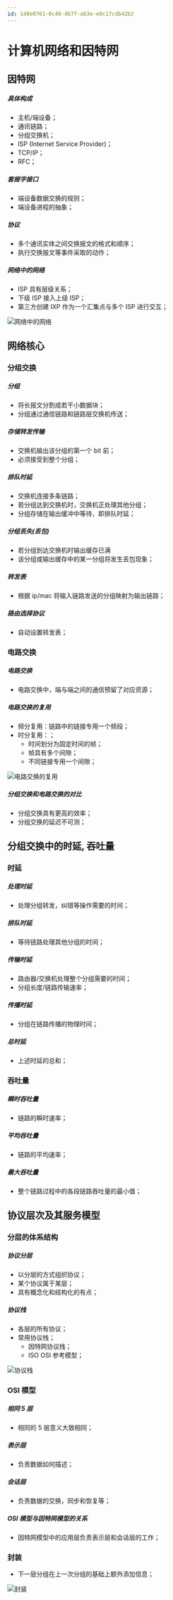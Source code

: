 ```yaml
---
id: 148e0761-0c48-4b7f-a63e-e8c17cdb42b2
---
```


# 计算机网络和因特网

## 因特网

##### 具体构成

- 主机/端设备；
- 通讯链路；
- 分组交换机；
- ISP (Internet Service Provider)；
- TCP/IP；
- RFC；

##### 套接字接口

- 端设备数据交换的规则；
- 端设备进程的抽象；

##### 协议

- 多个通讯实体之间交换报文的格式和顺序；
- 执行交换报文等事件采取的动作；

##### 网络中的网络

- ISP 具有层级关系；
- 下级 ISP 接入上级 ISP；
- 第三方创建 IXP 作为一个汇集点与多个 ISP 进行交互；

![网络中的网络](./images/2023-09-02-09-55-40.png)

## 网络核心

### 分组交换

##### 分组

- 将长报文分割成若干小数据块；
- 分组通过通信链路和链路层交换机传送；

##### 存储转发传输

- 交换机输出该分组的第一个 bit 前；
- 必须接受到整个分组；

##### 排队时延

- 交换机连接多条链路；
- 若分组达到交换机时，交换机正处理其他分组；
- 分组存储在输出缓冲中等待，即排队时延；

##### 分组丢失(丢包)

- 若分组到达交换机时输出缓存已满
- 该分组或输出缓存中的某一分组将发生丢包现象；

##### 转发表

- 根据 ip/mac 将输入链路发送的分组映射为输出链路；

##### 路由选择协议

- 自动设置转发表；

### 电路交换

##### 电路交换

- 电路交换中，端与端之间的通信预留了对应资源；

##### 电路交换的复用

- 频分复用：链路中的链接专用一个频段；
- 时分复用：；
  - 时间划分为固定时间的帧；
  - 帧具有多个间隙；
  - 不同链接专用一个间隙；

![电路交换的复用](./images/2023-08-25-19-39-11.png)

##### 分组交换和电路交换的对比

- 分组交换具有更高的效率；
- 分组交换的延迟不可测；

## 分组交换中的时延, 吞吐量

### 时延

##### 处理时延

- 处理分组转发，纠错等操作需要的时间；

##### 排队时延

- 等待链路处理其他分组的时间；

##### 传输时延

- 路由器/交换机处理整个分组需要的时间；
- 分组长度/链路传输速率；

##### 传播时延

- 分组在链路传播的物理时间；

##### 总时延

- 上述时延的总和；

### 吞吐量

##### 瞬时吞吐量

- 链路的瞬时速率；

##### 平均吞吐量

- 链路的平均速率；

##### 最大吞吐量

- 整个链路过程中的各段链路吞吐量的最小值；

## 协议层次及其服务模型

### 分层的体系结构

##### 协议分层

- 以分层的方式组织协议；
- 某个协议属于某层；
- 具有概念化和结构化的有点；

##### 协议栈

- 各层的所有协议；
- 常用协议栈；
  - 因特网协议栈；
  - ISO OSI 参考模型；

![协议栈](./images/2023-08-25-20-00-48.png)

### OSI 模型

##### 相同 5 层

- 相同的 5 层意义大致相同；

##### 表示层

- 负责数据如何描述；

##### 会话层

- 负责数据的交换，同步和恢复等；

##### OSI 模型与因特网模型的关系

- 因特网模型中的应用层负责表示层和会话层的工作；

### 封装

- 下一层分组在上一次分组的基础上额外添加信息；

![封装](./images/2023-08-25-20-10-57.png)
